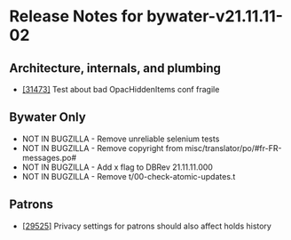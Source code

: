 
# Release Notes for bywater-v21.11.11-02

## Architecture, internals, and plumbing

- [[31473]](http://bugs.koha-community.org/bugzilla3/show_bug.cgi?id=31473) Test about bad OpacHiddenItems conf fragile

## Bywater Only

- NOT IN BUGZILLA - Remove unreliable selenium tests
- NOT IN BUGZILLA - Remove copyright from misc/translator/po/#fr-FR-messages.po#
- NOT IN BUGZILLA - Add x flag to  DBRev 21.11.11.000
- NOT IN BUGZILLA - Remove t/00-check-atomic-updates.t

## Patrons

- [[29525]](http://bugs.koha-community.org/bugzilla3/show_bug.cgi?id=29525) Privacy settings for patrons should also affect holds history


